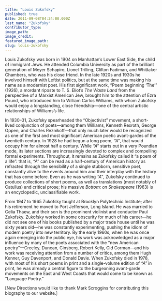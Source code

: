 ```yaml
---
title: "Louis Zukofsky"
published: true
date: 2011-09-08T04:24:00.000Z
last_name: "Zukofsky"
contributor_type:
image_path:
image_credit:
featured_image_path:
slug: louis-zukofsky
---
```


Louis Zukofsky was born in 1904 on Manhattan’s Lower East Side, the child of immigrant Jews. He attended Columbia University as part of the brilliant generation of Meyer Schapiro, Lionel Trilling, Clifton Fadiman, and Whittaker Chambers, who was his close friend. In the late 1920s and 1930s he involved himself with Leftist politics, but at the same time was making his name as a modernist poet. His first significant work, “Poem beginning ‘The’” (1926), a mordant riposte to T. S. Eliot’s _The Waste Land_ from the perspective of a Marxist American Jew, brought him to the attention of Ezra Pound, who introduced him to William Carlos Williams, with whom Zukofsky would enjoy a longstanding, close friendship—one of the central artistic relationships of Williams’s life.

In 1930–31, Zukofsky spearheaded the “Objectivist” movement, a short-lived conjunction of poets—among them Williams, Kenneth Rexroth, George Oppen, and Charles Reznikoff—that only much later would be recognized as one of the first and most significant American poetic avant-gardes of the twentieth century. In 1928 he had begun a long poem, _“A”_, that would occupy him for almost half a century. While _“A”_ starts out in a very Poundian mode, its later sections are increasingly devoted to complex and compelling formal experiments. Throughout, it remains as Zukofsky called it “a poem of a life”: that is, _“A”_ can be read as a half-century of American history as refracted through the sensibility of a single stubborn, sensitive poet, constantly alive to the events around him and their interplay with the history that has come before. Even as he was writing _“A”_, Zukofsky continued to produce collections of short poems, as well as translations (most notably of Catullus) and critical prose; his massive _Bottom: on Shakespeare_ (1963) is an encyclopedic, unclassifiable work.

From 1947 to 1965 Zukofsky taught at Brooklyn Polytechnic Institute; after his retirement he moved to Port Jefferson, Long Island. He was married to Celia Thaew, and their son is the prominent violinist and conductor Paul Zukofsky. Zukofsky worked in some obscurity for much of his career—he did not see one of his books published by a major trade house until he was sixty years old—he was constantly experimenting, pushing the idiom of modern poetry into new territory. By the early 1960s, when he was once again emerging into the public eye, his work was acknowledged as a major influence by many of the poets associated with the “new American poetry”—Creeley, Duncan, Ginsberg, Robert Kelly, Cid Corman—and his work was receiving attention from a number of critics, among them Hugh Kenner, Guy Davenport, and Donald Davie. When Zukofsky died in 1978, with most of his short poems in print and a single-volume edition of _“A”_ in print, he was already a central figure to the burgeoning avant-garde movements on the East and West Coasts that would come to be known as “Language Poetry.”

[New Directions would like to thank Mark Scroggins for contributing this biography to our website.]

